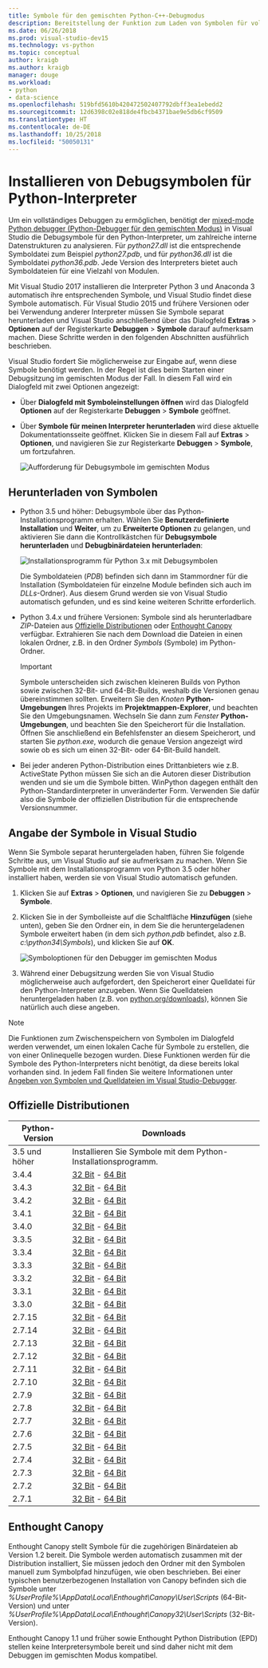 ```yaml
---
title: Symbole für den gemischten Python-C++-Debugmodus
description: Bereitstellung der Funktion zum Laden von Symbolen für vollständiges Debuggen von C++ und Python im gemischten Modus in Visual Studio.
ms.date: 06/26/2018
ms.prod: visual-studio-dev15
ms.technology: vs-python
ms.topic: conceptual
author: kraigb
ms.author: kraigb
manager: douge
ms.workload:
- python
- data-science
ms.openlocfilehash: 519bfd5610b420472502407792dbff3ea1ebedd2
ms.sourcegitcommit: 12d6398c02e818de4fbcb4371bae9e5db6cf9509
ms.translationtype: HT
ms.contentlocale: de-DE
ms.lasthandoff: 10/25/2018
ms.locfileid: "50050131"
---
```

# <a name="install-debugging-symbols-for-python-interpreters"></a>Installieren von Debugsymbolen für Python-Interpreter

Um ein vollständiges Debuggen zu ermöglichen, benötigt der [mixed-mode Python debugger (Python-Debugger für den gemischten Modus)](debugging-mixed-mode-c-cpp-python-in-visual-studio.md) in Visual Studio die Debugsymbole für den Python-Interpreter, um zahlreiche interne Datenstrukturen zu analysieren. Für *python27.dll* ist die entsprechende Symboldatei zum Beispiel *python27.pdb*, und für *python36.dll* ist die Symboldatei *python36.pdb*. Jede Version des Interpreters bietet auch Symboldateien für eine Vielzahl von Modulen.

Mit Visual Studio 2017 installieren die Interpreter Python 3 und Anaconda 3 automatisch ihre entsprechenden Symbole, und Visual Studio findet diese Symbole automatisch. Für Visual Studio 2015 und frühere Versionen oder bei Verwendung anderer Interpreter müssen Sie Symbole separat herunterladen und Visual Studio anschließend über das Dialogfeld **Extras** > **Optionen** auf der Registerkarte **Debuggen** > **Symbole** darauf aufmerksam machen. Diese Schritte werden in den folgenden Abschnitten ausführlich beschrieben.

Visual Studio fordert Sie möglicherweise zur Eingabe auf, wenn diese Symbole benötigt werden. In der Regel ist dies beim Starten einer Debugsitzung im gemischten Modus der Fall. In diesem Fall wird ein Dialogfeld mit zwei Optionen angezeigt:

- Über **Dialogfeld mit Symboleinstellungen öffnen** wird das Dialogfeld **Optionen** auf der Registerkarte **Debuggen** > **Symbole** geöffnet.
- Über **Symbole für meinen Interpreter herunterladen** wird diese aktuelle Dokumentationsseite geöffnet. Klicken Sie in diesem Fall auf **Extras** > **Optionen**, und navigieren Sie zur Registerkarte **Debuggen** > **Symbole**, um fortzufahren.

    ![Aufforderung für Debugsymbole im gemischten Modus](media/mixed-mode-debugging-symbols-required.png)

## <a name="download-symbols"></a>Herunterladen von Symbolen

- Python 3.5 und höher: Debugsymbole über das Python-Installationsprogramm erhalten. Wählen Sie **Benutzerdefinierte Installation** und **Weiter**, um zu **Erweiterte Optionen** zu gelangen, und aktivieren Sie dann die Kontrollkästchen für **Debugsymbole herunterladen** und **Debugbinärdateien herunterladen**:

    ![Installationsprogramm für Python 3.x mit Debugsymbolen](media/mixed-mode-debugging-symbols-installer35.png)

    Die Symboldateien (*PDB*) befinden sich dann im Stammordner für die Installation (Symboldateien für einzelne Module befinden sich auch im *DLLs*-Ordner). Aus diesem Grund werden sie von Visual Studio automatisch gefunden, und es sind keine weiteren Schritte erforderlich.

- Python 3.4.x und frühere Versionen: Symbole sind als herunterladbare *ZIP*-Dateien aus [Offizielle Distributionen](#official-distributions) oder [Enthought Canopy](#enthought-canopy) verfügbar. Extrahieren Sie nach dem Download die Dateien in einen lokalen Ordner, z.B. in den Ordner *Symbols* (Symbole) im Python-Ordner.

    > [!Important]
    > Symbole unterscheiden sich zwischen kleineren Builds von Python sowie zwischen 32-Bit- und 64-Bit-Builds, weshalb die Versionen genau übereinstimmen sollten. Erweitern Sie den *Knoten* **Python-Umgebungen** Ihres Projekts im **Projektmappen-Explorer**, und beachten Sie den Umgebungsnamen. Wechseln Sie dann zum *Fenster* **Python-Umgebungen**, und beachten Sie den Speicherort für die Installation. Öffnen Sie anschließend ein Befehlsfenster an diesem Speicherort, und starten Sie *python.exe*, wodurch die genaue Version angezeigt wird sowie ob es sich um einen 32-Bit- oder 64-Bit-Build handelt.

- Bei jeder anderen Python-Distribution eines Drittanbieters wie z.B. ActiveState Python müssen Sie sich an die Autoren dieser Distribution wenden und sie um die Symbole bitten. WinPython dagegen enthält den Python-Standardinterpreter in unveränderter Form. Verwenden Sie dafür also die Symbole der offiziellen Distribution für die entsprechende Versionsnummer.

## <a name="point-visual-studio-to-the-symbols"></a>Angabe der Symbole in Visual Studio

Wenn Sie Symbole separat heruntergeladen haben, führen Sie folgende Schritte aus, um Visual Studio auf sie aufmerksam zu machen. Wenn Sie Symbole mit dem Installationsprogramm von Python 3.5 oder höher installiert haben, werden sie von Visual Studio automatisch gefunden.

1. Klicken Sie auf **Extras** > **Optionen**, und navigieren Sie zu **Debuggen** > **Symbole**.

1. Klicken Sie in der Symbolleiste auf die Schaltfläche **Hinzufügen** (siehe unten), geben Sie den Ordner ein, in dem Sie die heruntergeladenen Symbole erweitert haben (in dem sich *python.pdb* befindet, also z.B. *c:\python34\Symbols*), und klicken Sie auf **OK**. 

    ![Symboloptionen für den Debugger im gemischten Modus](media/mixed-mode-debugging-symbols.png)

1. Während einer Debugsitzung werden Sie von Visual Studio möglicherweise auch aufgefordert, den Speicherort einer Quelldatei für den Python-Interpreter anzugeben. Wenn Sie Quelldateien heruntergeladen haben (z.B. von [python.org/downloads](https://www.python.org/downloads)), können Sie natürlich auch diese angeben.

> [!Note]
> Die Funktionen zum Zwischenspeichern von Symbolen im Dialogfeld werden verwendet, um einen lokalen Cache für Symbole zu erstellen, die von einer Onlinequelle bezogen wurden. Diese Funktionen werden für die Symbole des Python-Interpreters nicht benötigt, da diese bereits lokal vorhanden sind. In jedem Fall finden Sie weitere Informationen unter [Angeben von Symbolen und Quelldateien im Visual Studio-Debugger](../debugger/specify-symbol-dot-pdb-and-source-files-in-the-visual-studio-debugger.md).

## <a name="official-distributions"></a>Offizielle Distributionen

| Python-Version | Downloads | 
| --- | --- | 
| 3.5 und höher | Installieren Sie Symbole mit dem Python-Installationsprogramm. | 
| 3.4.4 | [32 Bit](https://www.python.org/ftp/python/3.4.4/python-3.4.4-pdb.zip) - [64 Bit](https://www.python.org/ftp/python/3.4.4/python-3.4.4.amd64-pdb.zip) |
| 3.4.3 | [32 Bit](https://www.python.org/ftp/python/3.4.3/python-3.4.3-pdb.zip) - [64 Bit](https://www.python.org/ftp/python/3.4.3/python-3.4.3.amd64-pdb.zip) |
| 3.4.2 | [32 Bit](https://www.python.org/ftp/python/3.4.2/python-3.4.2-pdb.zip) - [64 Bit](https://www.python.org/ftp/python/3.4.2/python-3.4.2.amd64-pdb.zip) |
| 3.4.1 | [32 Bit](https://www.python.org/ftp/python/3.4.1/python-3.4.1-pdb.zip) - [64 Bit](https://www.python.org/ftp/python/3.4.1/python-3.4.1.amd64-pdb.zip) |
| 3.4.0 | [32 Bit](https://www.python.org/ftp/python/3.4.0/python-3.4.0-pdb.zip) - [64 Bit](https://www.python.org/ftp/python/3.4.0/python-3.4.0.amd64-pdb.zip) |
| 3.3.5 | [32 Bit](http://www.python.org/ftp/python/3.3.5/python-3.3.5-pdb.zip) - [64 Bit](http://www.python.org/ftp/python/3.3.5/python-3.3.5.amd64-pdb.zip) |
| 3.3.4 | [32 Bit](https://www.python.org/ftp/python/3.3.4/python-3.3.4-pdb.zip) - [64 Bit](https://www.org/ftp/python/3.3.4/python-3.3.4.amd64-pdb.zip) |
| 3.3.3 | [32 Bit](https://www.org/ftp/python/3.3.3/python-3.3.3-pdb.zip) - [64 Bit](https://www.org/ftp/python/3.3.3/python-3.3.3.amd64-pdb.zip) |
| 3.3.2 | [32 Bit](https://www.org/ftp/python/3.3.2/python-3.3.2-pdb.zip) - [64 Bit](https://www.org/ftp/python/3.3.2/python-3.3.2.amd64-pdb.zip) |
| 3.3.1 | [32 Bit](https://www.org/ftp/python/3.3.1/python-3.3.1-pdb.zip) - [64 Bit](https://www.org/ftp/python/3.3.1/python-3.3.1.amd64-pdb.zip) |
| 3.3.0 | [32 Bit](https://www.org/ftp/python/3.3.0/python-3.3.0-pdb.zip) - [64 Bit](https://www.org/ftp/python/3.3.0/python-3.3.0.amd64-pdb.zip) |
| 2.7.15 | [32 Bit](https://www.python.org/ftp/python/2.7.15/python-2.7.15-pdb.zip) - [64 Bit](https://www.python.org/ftp/python/2.7.15/python-2.7.15.amd64-pdb.zip) |
| 2.7.14 | [32 Bit](https://www.python.org/ftp/python/2.7.14/python-2.7.14-pdb.zip) - [64 Bit](https://www.python.org/ftp/python/2.7.14/python-2.7.14.amd64-pdb.zip) |
| 2.7.13 | [32 Bit](https://www.python.org/ftp/python/2.7.13/python-2.7.13-pdb.zip) - [64 Bit](https://www.python.org/ftp/python/2.7.13/python-2.7.13.amd64-pdb.zip) |
| 2.7.12 | [32 Bit](https://www.python.org/ftp/python/2.7.12/python-2.7.12-pdb.zip) - [64 Bit](https://www.python.org/ftp/python/2.7.12/python-2.7.12.amd64-pdb.zip) |
| 2.7.11 | [32 Bit](https://www.python.org/ftp/python/2.7.11/python-2.7.11-pdb.zip) - [64 Bit](https://www.python.org/ftp/python/2.7.11/python-2.7.11.amd64-pdb.zip) |
| 2.7.10 | [32 Bit](https://www.python.org/ftp/python/2.7.10/python-2.7.10-pdb.zip) - [64 Bit](https://www.python.org/ftp/python/2.7.10/python-2.7.10.amd64-pdb.zip) |
| 2.7.9 | [32 Bit](https://www.python.org/ftp/python/2.7.9/python-2.7.9-pdb.zip) - [64 Bit](https://www.python.org/ftp/python/2.7.9/python-2.7.9.amd64-pdb.zip) |
| 2.7.8 | [32 Bit](https://www.python.org/ftp/python/2.7.8/python-2.7.8-pdb.zip) - [64 Bit](https://www.python.org/ftp/python/2.7.8/python-2.7.8.amd64-pdb.zip) |
| 2.7.7 | [32 Bit](https://www.python.org/ftp/python/2.7.7/python-2.7.7-pdb.zip) - [64 Bit](https://www.python.org/ftp/python/2.7.7/python-2.7.7.amd64-pdb.zip) |
| 2.7.6 | [32 Bit](https://www.org/ftp/python/2.7.6/python-2.7.6-pdb.zip) - [64 Bit](https://www.org/ftp/python/2.7.6/python-2.7.6.amd64-pdb.zip) |
| 2.7.5 | [32 Bit](https://www.org/ftp/python/2.7.5/python-2.7.5-pdb.zip) - [64 Bit](https://www.org/ftp/python/2.7.5/python-2.7.5.amd64-pdb.zip) |
| 2.7.4 | [32 Bit](https://www.org/ftp/python/2.7.4/python-2.7.4-pdb.zip) - [64 Bit](https://www.org/ftp/python/2.7.4/python-2.7.4.amd64-pdb.zip) |
| 2.7.3 | [32 Bit](https://www.org/ftp/python/2.7.3/python-2.7.3-pdb.zip) - [64 Bit](https://www.org/ftp/python/2.7.3/python-2.7.3.amd64-pdb.zip) |
| 2.7.2 | [32 Bit](https://www.org/ftp/python/2.7.2/python-2.7.2-pdb.zip) - [64 Bit](https://www.org/ftp/python/2.7.2/python-2.7.2.amd64-pdb.zip) |
| 2.7.1 | [32 Bit](https://www.org/ftp/python/2.7.1/python-2.7.1-pdb.zip) - [64 Bit](https://www.org/ftp/python/2.7.1/python-2.7.1.amd64-pdb.zip) |

## <a name="enthought-canopy"></a>Enthought Canopy

Enthought Canopy stellt Symbole für die zugehörigen Binärdateien ab Version 1.2 bereit. Die Symbole werden automatisch zusammen mit der Distribution installiert, Sie müssen jedoch den Ordner mit den Symbolen manuell zum Symbolpfad hinzufügen, wie oben beschrieben. Bei einer typischen benutzerbezogenen Installation von Canopy befinden sich die Symbole unter *%UserProfile%\AppData\Local\Enthought\Canopy\User\Scripts* (64-Bit-Version) und unter *%UserProfile%\AppData\Local\Enthought\Canopy32\User\Scripts* (32-Bit-Version).

Enthought Canopy 1.1 und früher sowie Enthought Python Distribution (EPD) stellen keine Interpretersymbole bereit und sind daher nicht mit dem Debuggen im gemischten Modus kompatibel.
